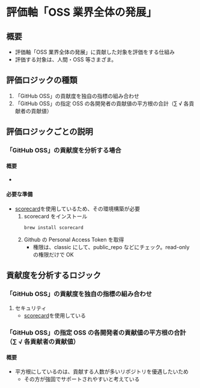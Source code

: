 # 評価軸「OSS 業界全体の発展」

## 概要

- 評価軸「OSS 業界全体の発展」に貢献した対象を評価をする仕組み
- 評価する対象は、人間・OSS 等さまざま。

## 評価ロジックの種類

1. 「GitHub OSS」の貢献度を独自の指標の組み合わせ
1. 「GitHub OSS」の指定 OSS の各開発者の貢献値の平方根の合計（∑ √ 各貢献者の貢献値）

## 評価ロジックごとの説明

### 「GitHub OSS」の貢献度を分析する場合

#### 概要

-

#### 必要な準備

- [scorecard](https://github.com/ossf/scorecard?tab=readme-ov-file 'scorecard github url')を使用しているため、その環境構築が必要
  1. scorecard をインストール
     ```shell
     brew install scorecard
     ```
  2. Github の Personal Access Token を取得
     - 権限は、classic にして、public_repo などにチェック。read-only の権限だけで OK

## 貢献度を分析するロジック

### 「GitHub OSS」の貢献度を独自の指標の組み合わせ

1. セキュリティ
   - [scorecard](https://github.com/ossf/scorecard?tab=readme-ov-file 'scorecard github url')を使用している

### 「GitHub OSS」の指定 OSS の各開発者の貢献値の平方根の合計（∑ √ 各貢献者の貢献値）

#### 概要

- 平方根にしているのは、貢献する人数が多いリポジトリを優遇したいため
    - その方が強固でサポートされやすいと考えている
